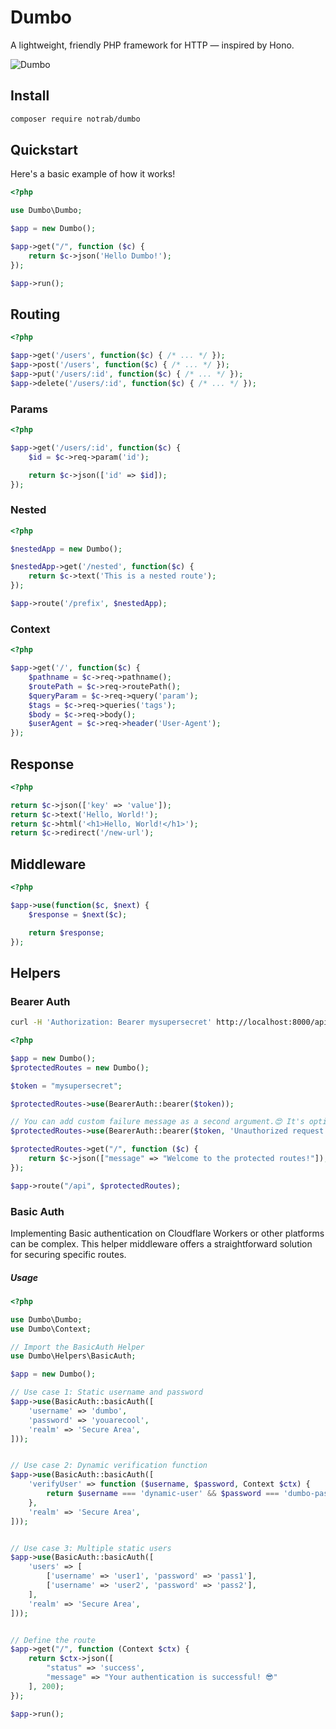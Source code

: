 # Dumbo

A lightweight, friendly PHP framework for HTTP &mdash; inspired by Hono.

![Dumbo](/dumbo.jpeg)

## Install

```bash
composer require notrab/dumbo
```

## Quickstart

Here's a basic example of how it works!

```php
<?php

use Dumbo\Dumbo;

$app = new Dumbo();

$app->get("/", function ($c) {
    return $c->json('Hello Dumbo!');
});

$app->run();
```

## Routing

```php
<?php

$app->get('/users', function($c) { /* ... */ });
$app->post('/users', function($c) { /* ... */ });
$app->put('/users/:id', function($c) { /* ... */ });
$app->delete('/users/:id', function($c) { /* ... */ });
```

### Params

```php
<?php

$app->get('/users/:id', function($c) {
    $id = $c->req->param('id');

    return $c->json(['id' => $id]);
});
```

### Nested

```php
<?php

$nestedApp = new Dumbo();

$nestedApp->get('/nested', function($c) {
    return $c->text('This is a nested route');
});

$app->route('/prefix', $nestedApp);

```

### Context

```php
<?php

$app->get('/', function($c) {
    $pathname = $c->req->pathname();
    $routePath = $c->req->routePath();
    $queryParam = $c->req->query('param');
    $tags = $c->req->queries('tags');
    $body = $c->req->body();
    $userAgent = $c->req->header('User-Agent');
});
```

## Response

```php
<?php

return $c->json(['key' => 'value']);
return $c->text('Hello, World!');
return $c->html('<h1>Hello, World!</h1>');
return $c->redirect('/new-url');
```

## Middleware

```php
<?php

$app->use(function($c, $next) {
    $response = $next($c);

    return $response;
});
```

## Helpers

### Bearer Auth

```bash
curl -H 'Authorization: Bearer mysupersecret' http://localhost:8000/api
```

```php
<?php

$app = new Dumbo();
$protectedRoutes = new Dumbo();

$token = "mysupersecret";

$protectedRoutes->use(BearerAuth::bearer($token));

// You can add custom failure message as a second argument.😍 It's optional.
$protectedRoutes->use(BearerAuth::bearer($token, 'Unauthorized request.'));

$protectedRoutes->get("/", function ($c) {
    return $c->json(["message" => "Welcome to the protected routes!"]);
});

$app->route("/api", $protectedRoutes);
```

### Basic Auth

Implementing Basic authentication on Cloudflare Workers or other platforms can be complex. This helper middleware offers a straightforward solution for securing specific routes.

##### Usage

```php
<?php

use Dumbo\Dumbo;
use Dumbo\Context;

// Import the BasicAuth Helper
use Dumbo\Helpers\BasicAuth;

$app = new Dumbo();

// Use case 1: Static username and password
$app->use(BasicAuth::basicAuth([
    'username' => 'dumbo',
    'password' => 'youarecool',
    'realm' => 'Secure Area',
]));


// Use case 2: Dynamic verification function
$app->use(BasicAuth::basicAuth([
    'verifyUser' => function ($username, $password, Context $ctx) {
        return $username === 'dynamic-user' && $password === 'dumbo-password';
    },
    'realm' => 'Secure Area',
]));


// Use case 3: Multiple static users
$app->use(BasicAuth::basicAuth([
    'users' => [
        ['username' => 'user1', 'password' => 'pass1'],
        ['username' => 'user2', 'password' => 'pass2'],
    ],
    'realm' => 'Secure Area',
]));


// Define the route
$app->get("/", function (Context $ctx) {
    return $ctx->json([
        "status" => 'success',
        "message" => "Your authentication is successful! 😎"
    ], 200);
});

$app->run();
```
